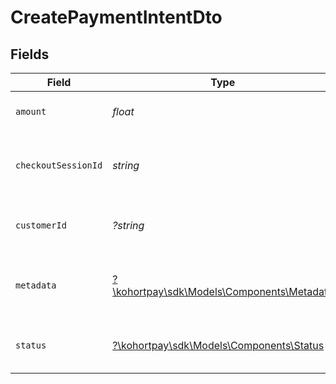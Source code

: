 # CreatePaymentIntentDto


## Fields

| Field                                                                             | Type                                                                              | Required                                                                          | Description                                                                       | Example                                                                           |
| --------------------------------------------------------------------------------- | --------------------------------------------------------------------------------- | --------------------------------------------------------------------------------- | --------------------------------------------------------------------------------- | --------------------------------------------------------------------------------- |
| `amount`                                                                          | *float*                                                                           | :heavy_check_mark:                                                                | The amount to be charged.                                                         | 5000                                                                              |
| `checkoutSessionId`                                                               | *string*                                                                          | :heavy_check_mark:                                                                | Checkout Session id of the payment intent                                         | cs_1abc2def3ghi                                                                   |
| `customerId`                                                                      | *?string*                                                                         | :heavy_minus_sign:                                                                | Customer id of the payment intent                                                 | cus_1abc2def3ghi                                                                  |
| `metadata`                                                                        | [?\kohortpay\sdk\Models\Components\Metadata](../../Models/Components/Metadata.md) | :heavy_minus_sign:                                                                | Additional metadata for the payment group.                                        | {<br/>"order_id": "ord_1JYLo8KerLxWZaQtys6ZQ1xS"<br/>}                            |
| `status`                                                                          | [?\kohortpay\sdk\Models\Components\Status](../../Models/Components/Status.md)     | :heavy_minus_sign:                                                                | Status of the payment intent                                                      | REQUIRES_PAYMENT_METHOD                                                           |